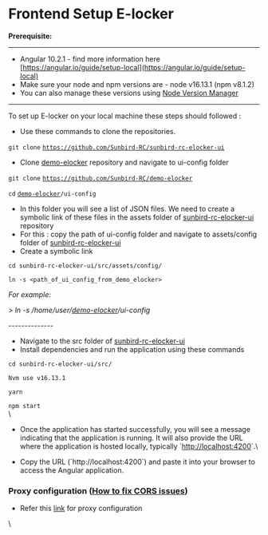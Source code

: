# Frontend Setup E-locker

**Prerequisite:**

***

* Angular 10.2.1 - find more information here [https://angular.io/guide/setup-local](https://angular.io/guide/setup-local)
* Make sure your node and npm versions are  - node v16.13.1 (npm v8.1.2)
* You can also manage these versions using [Node Version Manager](https://www.freecodecamp.org/news/node-version-manager-nvm-install-guide/)&#x20;

***

To set up E-locker on your local machine these steps should followed :&#x20;

* Use these commands to clone the repositories.

&#x20;  `git clone` [`https://github.com/Sunbird-RC/sunbird-rc-elocker-ui`](https://github.com/Sunbird-RC/sunbird-rc-elocker-ui)&#x20;

* Clone [demo-elocker](https://github.com/Sunbird-RC/demo-elocker) repository and navigate to ui-config folder

&#x20;  `git clone` [`https://github.com/Sunbird-RC/demo-elocker`](https://github.com/Sunbird-RC/demo-elocker)

&#x20;  `cd` [`demo-elocker`](https://github.com/Sunbird-RC/demo-elocker)`/ui-config`

* In this folder you will see a list of JSON files. We need to create a symbolic link of these files in the assets folder of [sunbird-rc-elocker-ui](https://github.com/Sunbird-RC/sunbird-rc-elocker-ui) repository
* For this : copy the path of ui-config folder and navigate to assets/config folder of [sunbird-rc-elocker-ui](https://github.com/Sunbird-RC/sunbird-rc-elocker-ui)
* Create a symbolic link&#x20;

&#x20;`cd sunbird-rc-elocker-ui/src/assets/config/`

&#x20;`ln -s <path_of_ui_config_from_demo_elocker>`

_For example:_ &#x20;

_> ln -s /home/user/_[_demo-elocker_](https://github.com/Sunbird-RC/demo-elocker)_/ui-config_

\--------------

* Navigate to the src folder of [sunbird-rc-elocker-ui](https://github.com/Sunbird-RC/sunbird-rc-elocker-ui)
* Install dependencies and run the application using these commands

&#x20;

&#x20; `cd sunbird-rc-elocker-ui/src/`

&#x20; `Nvm use v16.13.1`

&#x20; `yarn`

&#x20;  `npm start`\
\


* &#x20;Once the application has started successfully, you will see a message indicating that the application is running. It will also provide the URL where the application is hosted locally, typically \`[http://localhost:4200](http://localhost:4200)\`.\

* Copy the URL (\`http://localhost:4200\`) and paste it into your browser to access the Angular application.

### Proxy configuration ([How to fix CORS issues](https://github.com/Sunbird-RC/sunbird-rc-ui#faqs))

* Refer this [link](https://github.com/Sunbird-RC/sunbird-rc-ui#faqs) for proxy configuration

\
